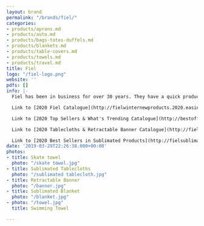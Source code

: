```yaml
---
layout: brand
permalink: "/brands/fiel/"
categories:
- products/aprons.md
- products/auto.md
- products/bags-totes-duffels.md
- products/blankets.md
- products/table-covers.md
- products/towels.md
- products/travel.md
title: Fiel
logo: "/fiel-logo.png"
website: ''
pdfs: []
info: |-
  Fiel has been in business for over 30 years. They have a quick production time and we have used them many times for tableclothes and towels.

  Link to [2020 Fiel Catalogue](http://fielwinternewproducts.2020.easieflip.com/Default.htm)

  Link to [2020 Top Sellers & What's Trending Catalogue](http://bestoffiel.2020.easieflip.com/Default.htm)

  Link to [2020 Tablecloths & Retractable Banner Catalogue](http://fieltableclothsbanners.2020.easieflip.com/Default.htm)

  Link to [2020 Best Sellers in Sublimated Products](http://fielsublimatedbestsellers.2020.easieflip.com/Default.htm)
date: '2019-03-29T22:26:38.000+00:00'
photos:
- title: Skate towel
  photo: "/skate towel.jpg"
- title: Sublimated Tablecloths
  photo: "/sublimated tablecloth.jpg"
- title: Retractable Banner
  photo: "/banner.jpg"
- title: Sublimated Blanket
  photo: "/blanket.jpg"
- photo: "/towel.jpg"
  title: Swimming Towel

---
```

